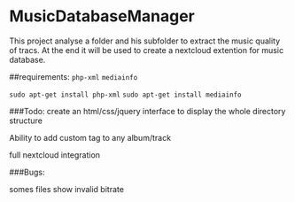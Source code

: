 # MusicDatabaseManager

This project analyse a folder and his subfolder to extract the music quality of tracs.
At the end it will be used to create a nextcloud extention for music database.

##requirements:
`php-xml`
`mediainfo`

`sudo apt-get install php-xml`
`sudo apt-get install mediainfo`


###Todo:
create an html/css/jquery interface to display the whole directory structure

Ability to add custom tag to any album/track

full nextcloud integration

###Bugs:

somes files show invalid bitrate
